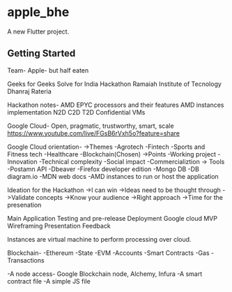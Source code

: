 # apple_bhe

A new Flutter project.

## Getting Started

Team- Apple- but half eaten

Geeks for Geeks
Solve for India Hackathon
Ramaiah Institute of Tecnology
Dhanraj Rateria

Hackathon notes-
AMD EPYC processors and their features
AMD instances implementation
N2D
C2D
T2D
Confidential VMs

Google Cloud- Open, pragmatic, trustworthy, smart, scale
https://www.youtube.com/live/FGsB6rVxh5o?feature=share

Google Cloud orientation-
    ->Themes
        -Agrotech
        -Fintech
        -Sports and Fitness tech
        -Healthcare
        -Blockchain(Chosen)
    ->Points
        -Working project
        -Innovation
        -Technical complexity
        -Social impact
        -Commercializtion
    -> Tools
        -Postamn API
        -Dbeaver
        -Firefox developer edition
        -Mongo DB
        -DB diagram.io
        -MDN web docs
        -AMD instances to run or host the application

Ideation for the Hackathon
    ->I can win
    ->Ideas need to be thought through
    ->Validate concepts
    ->Know your audience
    ->Right approach
    ->Time for the presenation

Main Application
Testing and pre-release
Deployment
Google cloud
MVP
Wireframing
Presentation
Feedback

Instances are virtual machine to perform processing over cloud.

Blockchain-
    -Ethereum
    -State
    -EVM
    -Accounts
    -Smart Contracts
    -Gas
    -Transactions

-A node access- Google Blockchain node, Alchemy, Infura
-A smart contract file
-A simple JS file